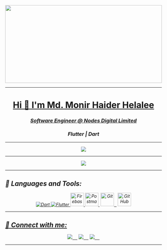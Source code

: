 
<a href="https://github.com/voidMonir">
    <img align="Center" src="https://miro.medium.com/max/1125/1*Rro97iWFZp8tueyUTWCARg.png" height="250" width ="100%"/>
    
---
    
<h1 align="center">Hi 👋 I'm Md. Monir Haider Helalee</h1>
<h3><p align = "center"><em>Software Engineer @ <a href="https://nodesdigitalbd.com/">Nodes Digital Limited</a><br>
<h3><p align = "center">Flutter | Dart</h3>
 </a>
    
---
    
   <!-- ###  Contribution Stats -->
  <div align="center" desplay="flex">
    <a href="https://github.com/voidMonir">
    <img align="center" src="https://github-readme-stats.vercel.app/api?username=voidMonir&include_all_commits=true&count_private=true&show_icons=true&line_height=20&title_color=FFFFFF&icon_color=FFFFFF&text_color=FFFFFF&bg_color=0D1117"/>
  </a>
      
---
      
  <!-- ###  Language Stats -->
  <a href="https://github.com/voidMonir">

  <img align="center" src="https://github-readme-stats.vercel.app/api/top-langs/?username=voidMonir&theme=react&layout=compact&hide_border=true&langs_count=8&hide=html,css" />
  </a> 
</div>

  <!--   GitHub stats graph -->
<!-- ### 📈 GitHub Activity Graph: -->
<!-- <img src="https://activity-graph.herokuapp.com/graph?username=voidMonir&theme=github" alt="GitHub Activity Graph" width="100%" /> -->

---
    
## 🚀 Languages and Tools:
<p align="Center"> 
    <a href="https://dart.dev/" target="_blank"> <img src="https://img.icons8.com/color/48/000000/dart.png" title="Dart"/> </a>
    <a href="https://flutter.dev/" target="_blank"> <img src="https://img.icons8.com/color/48/000000/flutter.png" title="Flutter"/> </a> 
    <a href="https://firebase.google.com/" target="_blank"> <img src="https://www.vectorlogo.zone/logos/firebase/firebase-icon.svg" title="Firebase" width="43" height="43"/> </a>
    <a href="https://postman.com" target="_blank"> <img src="https://www.vectorlogo.zone/logos/getpostman/getpostman-icon.svg" title="Postman" width="43" height="43"/>&nbsp;</a>
    <a href="https://git-scm.com/" target="_blank"> <img src="https://www.vectorlogo.zone/logos/git-scm/git-scm-icon.svg" title="Git" width="43" height="43"/>&nbsp;&nbsp;</a>
    <a href="https://github.com/" target="_blank"> <img src="https://www.vectorlogo.zone/logos/github/github-icon.svg" title="GitHub" width="43"     
</p>
        
---
  
## 🔗 Connect with me:
<p align="center">
<a href = "https://www.linkedin.com/in/helalee/" target="_blank"><img src="https://img.icons8.com/fluent/48/000000/linkedin.png"/>&nbsp;&nbsp;&nbsp;&nbsp;</a>
<a href = "https://www.facebook.com/m.h.helalee" target="_blank"><img src="https://img.icons8.com/fluent/48/000000/facebook.png"/>&nbsp;&nbsp;&nbsp;&nbsp;</a>
<a href = "https://twitter.com/MonirHelale?t=O6eu4oKVw7JKZOSfBsTnfA&s=09" target="_blank"><img src="https://img.icons8.com/fluent/48/000000/twitter.png"/>&nbsp;&nbsp;&nbsp;&nbsp;</a>
</p>
        
---
